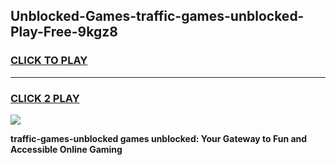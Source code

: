 
## Unblocked-Games-traffic-games-unblocked-Play-Free-9kgz8
<h3>
<a href="https://premium76.site?title=traffic-games-unblocked&ref=12A">CLICK TO PLAY</a></h3>
<hr>

<h3>
<a href="https://premium76.site?title=traffic-games-unblocked&ref=12A">CLICK 2 PLAY</a>
  
</h3>

<a href="https://premium76.site?title=traffic-games-unblocked&ref=12A"><img src="https://clearcache.store/games.png"></a>


**traffic-games-unblocked games unblocked: Your Gateway to Fun and Accessible Online Gaming**
